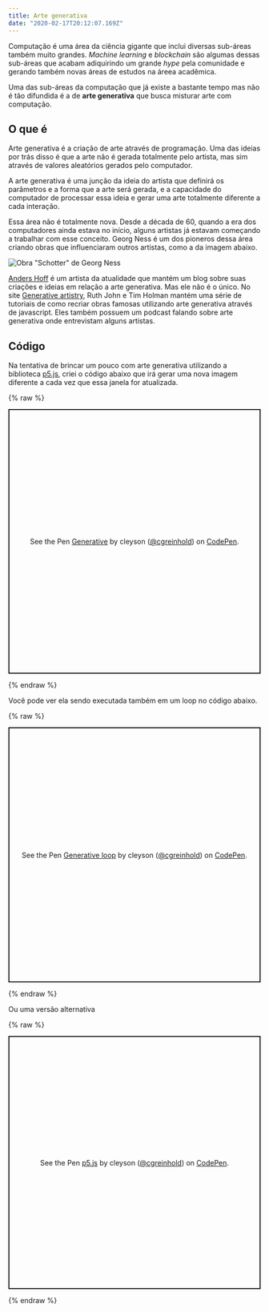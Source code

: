 ```yaml
---
title: Arte generativa
date: "2020-02-17T20:12:07.169Z"
---
```


Computação é uma área da ciência gigante que inclui diversas sub-áreas também muito grandes. _Machine learning_ e _blockchain_ são algumas dessas sub-áreas que acabam adiquirindo um grande _hype_ pela comunidade e gerando também novas áreas de estudos na áreea acadêmica.

Uma das sub-áreas da computação que já existe a bastante tempo mas não é tão difundida é a de __arte generativa__ que busca misturar arte com computação.

## O que é

Arte generativa é a criação de arte através de programação. Uma das ideias por trás disso é que a arte não é gerada totalmente pelo artista, mas sim através de valores aleatórios gerados pelo computador.

A arte generativa é uma junção da ideia do artista que definirá os parâmetros e a forma que a arte será gerada, e a capacidade do computador de processar essa ideia e gerar uma arte totalmente diferente a cada interação.

Essa área não é totalmente nova. Desde a década de 60, quando a era dos computadores ainda estava no início, alguns artistas já estavam começando a trabalhar com esse conceito. Georg Ness é um dos pioneros dessa área criando obras que influenciaram outros artistas, como a da imagem abaixo.

![Obra "Schotter" de Georg Ness](https://external-content.duckduckgo.com/iu/?u=http%3A%2F%2F2.bp.blogspot.com%2F-PXfApx7MksY%2FUGR5r-38foI%2FAAAAAAAAAG8%2Fu_Wa5Ta8JGI%2Fs1600%2Fweiss-fig3.jpg&f=1&nofb=1)

[Anders Hoff](https://www.inconvergent.net/) é um artista da atualidade que mantém um blog sobre suas criações e ideias em relação a arte generativa. Mas ele não é o único. No site [Generative artistry](https://generativeartistry.com/), Ruth John e Tim Holman mantém uma série de tutoriais de como recriar obras famosas utilizando arte generativa através de javascript. Eles também possuem um podcast falando sobre arte generativa onde entrevistam alguns artistas.

## Código

Na tentativa de brincar um pouco com arte generativa utilizando a biblioteca [p5.js](https://p5js.org/), criei o código abaixo que irá gerar uma nova imagem diferente a cada vez que essa janela for atualizada.

{% raw %}
<p class="codepen" data-height="529" data-theme-id="default" data-default-tab="result" data-user="cgreinhold" data-slug-hash="OJPKyoE" style="height: 529px; box-sizing: border-box; display: flex; align-items: center; justify-content: center; border: 2px solid; margin: 1em 0; padding: 1em;" data-pen-title="Generative">
  <span>See the Pen <a href="https://codepen.io/cgreinhold/pen/OJPKyoE">
  Generative</a> by cleyson (<a href="https://codepen.io/cgreinhold">@cgreinhold</a>)
  on <a href="https://codepen.io">CodePen</a>.</span>
</p>
<script async src="https://static.codepen.io/assets/embed/ei.js"></script>
{% endraw %}

Você pode ver ela sendo executada também em um loop no código abaixo.

{% raw %}
<p class="codepen" data-height="510" data-theme-id="default" data-default-tab="result" data-user="cgreinhold" data-slug-hash="zYxgNaG" style="height: 510px; box-sizing: border-box; display: flex; align-items: center; justify-content: center; border: 2px solid; margin: 1em 0; padding: 1em;" data-pen-title="Generative loop">
  <span>See the Pen <a href="https://codepen.io/cgreinhold/pen/zYxgNaG">
  Generative loop</a> by cleyson (<a href="https://codepen.io/cgreinhold">@cgreinhold</a>)
  on <a href="https://codepen.io">CodePen</a>.</span>
</p>
<script async src="https://static.codepen.io/assets/embed/ei.js"></script>
{% endraw %}

Ou uma versão alternativa

{% raw %}
<p class="codepen" data-height="506" data-theme-id="default" data-default-tab="result" data-user="cgreinhold" data-slug-hash="wvBVKPX" style="height: 506px; box-sizing: border-box; display: flex; align-items: center; justify-content: center; border: 2px solid; margin: 1em 0; padding: 1em;" data-pen-title="p5.js">
  <span>See the Pen <a href="https://codepen.io/cgreinhold/pen/wvBVKPX">
  p5.js</a> by cleyson (<a href="https://codepen.io/cgreinhold">@cgreinhold</a>)
  on <a href="https://codepen.io">CodePen</a>.</span>
</p>
<script async src="https://static.codepen.io/assets/embed/ei.js"></script>
{% endraw %}
